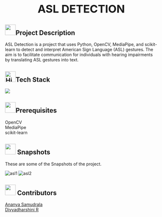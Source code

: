 <div align="center">
  <h1 style="font-size: 36px; font-weight: bold;">ASL DETECTION</h1>
</div>

<!-- Description -->
<div>
<h2><img src = "https://raw.githubusercontent.com/Tarikul-Islam-Anik/Animated-Fluent-Emojis/master/Emojis/Travel%20and%20places/Rocket.png" width="35" height="35">Project Description</h2>
<a>ASL Detection is a project that uses Python, OpenCV, MediaPipe, and scikit-learn to detect and interpret American Sign Language (ASL) gestures. The aim is to facilitate communication for individuals with hearing impairments by translating ASL gestures into text.</a>
</div>

<!-- Tech stack -->
<div>
<h2><img src="https://raw.githubusercontent.com/Tarikul-Islam-Anik/Animated-Fluent-Emojis/master/Emojis/Travel%20and%20places/High%20Voltage.png" alt="High Voltage" width="35" height="35" />Tech Stack</h2>
<a><img src="https://img.shields.io/badge/Python-E34F26.svg?style=for-the-badge&logo=Python&logoColor=white"></a>
</div>

<!-- Prerequisites -->
<div>
<h2><img src = "https://raw.githubusercontent.com/Tarikul-Islam-Anik/Animated-Fluent-Emojis/master/Emojis/Hand%20gestures/Handshake.png" width="35" height="35">Prerequisites</h2>
<a>OpenCV</a><br>
<a>MediaPipe</a><br>
<a></a>scikit-learn</a>
</div>

<!-- Screenshots -->
  <div>
    <h2><img src = "https://github.com/Tarikul-Islam-Anik/Animated-Fluent-Emojis/blob/master/Emojis/Objects/Camera.png?raw=true" width="35" height ="35"> Snapshots</h2>
  </div>

  These are some of the Snapshots of the project.
  
  ![asl1](https://github.com/d1vyadharsh1n1/ASL_DETECTION/assets/146218077/24d9c0e4-4034-48d9-aecc-394f18afc5f2)
  ![asl2](https://github.com/d1vyadharsh1n1/ASL_DETECTION/assets/146218077/2a34518a-9b96-44eb-a462-6e26cb7ec157)

 <!-- Contributors -->
<div>
  <h2><img src="https://raw.githubusercontent.com/Tarikul-Islam-Anik/Animated-Fluent-Emojis/master/Emojis/Smilies/Red%20Heart.png" width="35" height="35"> Contributors</h2>
  <a href="https://github.com/Ananya1315">Ananya Samudrala</a><br>
  <a href="https://github.com/d1vyadharsh1n1">Divyadharshini R</a>
</div>
 


